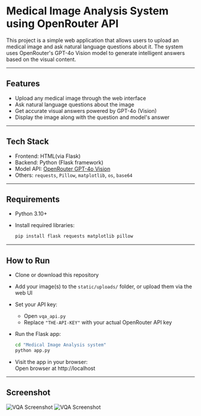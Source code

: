# Medical Image Analysis System using OpenRouter API

This project is a simple web application that allows users to upload an medical image and ask natural language questions about it. The system uses OpenRouter's GPT-4o Vision model to generate intelligent answers based on the visual content.

---

## Features

- Upload any medical image through the web interface  
- Ask natural language questions about the image  
- Get accurate visual answers powered by GPT-4o (Vision)  
- Display the image along with the question and model's answer  

---

## Tech Stack

- Frontend: HTML(via Flask)
- Backend: Python (Flask framework)  
- Model API: [OpenRouter GPT-4o Vision](https://openrouter.ai/)  
- Others: `requests`, `Pillow`, `matplotlib`, `os`, `base64`  

---

## Requirements

- Python 3.10+  
- Install required libraries:

  ```bash
  pip install flask requests matplotlib pillow
  ```

---

## How to Run

- Clone or download this repository  
- Add your image(s) to the `static/uploads/` folder, or upload them via the web UI  
- Set your API key:  
  - Open `vqa_api.py`  
  - Replace `"THE-API-KEY"` with your actual OpenRouter API key  
- Run the Flask app:

  ```bash
  cd "Medical Image Analysis system"
  python app.py
  ```

- Visit the app in your browser:  
  Open browser at http://localhost

---

## Screenshot

![VQA Screenshot](static/uploads/Output_blood_report.png)
![VQA Screenshot](static/uploads/medicine_Output.png)
